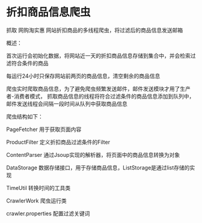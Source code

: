 折扣商品信息爬虫
==========

抓取 网购淘实惠 网站折扣商品的多线程爬虫，将过滤后的商品信息发送邮箱

概述：

首次运行会初始化数据，将网站近一天的折扣商品信息存储到集合中，并会检索过滤符合条件的商品

每运行24小时只保存网站前两页的商品信息，清空剩余的商品信息

爬虫实时爬取商品信息，为了避免爬虫频繁发送邮件，邮件发送模块才用了生产者-消费者模式，
抓取商品信息的线程将符合过滤条件的商品信息添加到队列中，邮件发送线程会间隔一段时间从队列中获取商品信息

爬虫结构如下：

PageFetcher 用于获取页面内容

ProductFilter 定义折扣商品过滤条件的Filter

ContentParser 通过Jsoup实现的解析器，将页面中的商品信息转换为对象

DataStorage 数据存储接口，用于存储商品信息，ListStorage是通过list存储的实现

TimeUtil 转换时间的工具类

CrawlerWork 爬虫运行类

crawler.properties 配置过滤关键词